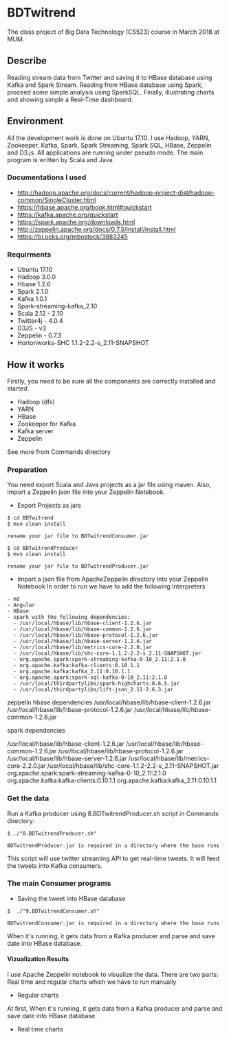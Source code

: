 # BDTwitrend
The class project of Big Data Technology (CS523) course in March 2018 at MUM.

## Describe
Reading stream data from Twitter and saving it to HBase database using Kafka and Spark Stream. Reading from HBase database using Spark, proceed some simple analysis using SparkSQL. Finally, illustrating charts and showing simple a Real-Time dashboard.

## Environment

All the development work is done on Ubuntu 17.10. I use Hadoop, YARN, Zookeeper, Kafka, Spark, Spark Streaming, Spark SQL, HBase, Zeppelin and D3.js. All applications are running under pseudo mode. The main program is written by Scala and Java.

### Documentations I used
- http://hadoop.apache.org/docs/current/hadoop-project-dist/hadoop-common/SingleCluster.html
- https://hbase.apache.org/book.html#quickstart
- https://kafka.apache.org/quickstart
- https://spark.apache.org/downloads.html
- http://zeppelin.apache.org/docs/0.7.3/install/install.html
- https://bl.ocks.org/mbostock/3883245

### Requirments
- Ubuntu 17.10
- Hadoop 3.0.0
- Hbase 1.2.6
- Spark 2.1.0
- Kafka 1.0.1
- Spark-streaming-kafka_2.10
- Scala 2.12 - 2.10
- Twitter4j - 4.0.4
- D3JS - v3
- Zeppelin - 0.7.3
- Hortonworks-SHC 1.1.2-2.2-s_2.11-SNAPSHOT

## How it works
Firstly, you need to be sure all the components are correctly installed and started.

- Hadoop (dfs)
- YARN
- HBase
- Zookeeper for Kafka
- Kafka server
- Zeppelin

See more from Commands directory

### Preparation
You need export Scala and Java projects as a jar file using maven. Also, import a Zeppelin json file into your Zeppelin Notebook.

- Export Projects as jars
```
$ cd BDTwitrend
$ mvn clean install

rename your jar file to BDTwitrendConsumer.jar
```

```
$ cd BDTwitrendProducer
$ mvn clean install

rename your jar file to BDTwitrendProducer.jar
```

- Import a json file from ApacheZeppelin directory into your Zeppelin Notebook
In order to run we have to add the following Interpreters
```
- md
- Angular
- HBase
- spark with the following dependencies:
  - /usr/local/hbase/lib/hbase-client-1.2.6.jar 	
  - /usr/local/hbase/lib/hbase-common-1.2.6.jar 	
  - /usr/local/hbase/lib/hbase-protocol-1.2.6.jar 	
  - /usr/local/hbase/lib/hbase-server-1.2.6.jar 	
  - /usr/local/hbase/lib/metrics-core-2.2.0.jar 	
  - /usr/local/hbase/lib/shc-core-1.1.2-2.2-s_2.11-SNAPSHOT.jar 	
  - org.apache.spark:spark-streaming-kafka-0-10_2.11:2.1.0 	
  - org.apache.kafka:kafka-clients:0.10.1.1 	
  - org.apache.kafka:kafka_2.11:0.10.1.1 	
  - org.apache.spark:spark-sql-kafka-0-10_2.11:2.1.0 	
  - /usr/local/thirdpartylibs/spark-highcharts-0.6.5.jar 	
  - /usr/local/thirdpartylibs/lift-json_2.11-2.6.3.jar
```

zeppelin
hbase dependencies
/usr/local/hbase/lib/hbase-client-1.2.6.jar
/usr/local/hbase/lib/hbase-protocol-1.2.6.jar
/usr/local/hbase/lib/hbase-common-1.2.6.jar

spark dependencies

/usr/local/hbase/lib/hbase-client-1.2.6.jar
/usr/local/hbase/lib/hbase-common-1.2.6.jar
/usr/local/hbase/lib/hbase-protocol-1.2.6.jar
/usr/local/hbase/lib/hbase-server-1.2.6.jar
/usr/local/hbase/lib/metrics-core-2.2.0.jar
/usr/local/hbase/lib/shc-core-1.1.2-2.2-s_2.11-SNAPSHOT.jar
org.apache.spark:spark-streaming-kafka-0-10_2.11:2.1.0
org.apache.kafka:kafka-clients:0.10.1.1
org.apache.kafka:kafka_2.11:0.10.1.1  

### Get the data

Run a Kafka producer using 8.BDTwitrendProducer.sh script in Commands directory:
```
$ ./"8.BDTwitrendProducer.sh"

BDTwitrendProducer.jar is required in a directory where the base runs
```
This script will use twitter streaming API to get real-time tweets. It will feed the tweets into Kafka consumers.

### The main Consumer programs

- Saving the tweet into HBase database
```
$  ./"9.BDTwitrendConsumer.sh"

BDTwitrendConsumer.jar is required in a directory where the base runs

```
When it's running, it gets data from a Kafka producer and parse and save date into HBase database.


#### Vizualization Results

I use Apache Zeppelin notebook to visualize the data. There are two parts: Real time and regular charts which we have to run manually

- Regular charts

At first, When it's running, it gets data from a Kafka producer and parse and save date into HBase database.

- Real time charts
